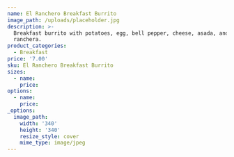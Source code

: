 ```yaml
---
name: El Ranchero Breakfast Burrito
image_path: /uploads/placeholder.jpg
description: >-
  Breakfast burrito with potatoes, egg, bell pepper, cheese, asada, and salsa
  ranchera.
product_categories:
  - Breakfast
price: '7.00'
sku: El Ranchero Breakfast Burrito
sizes:
  - name:
    price:
options:
  - name:
    price:
_options:
  image_path:
    width: '340'
    height: '340'
    resize_style: cover
    mime_type: image/jpeg
---
```

